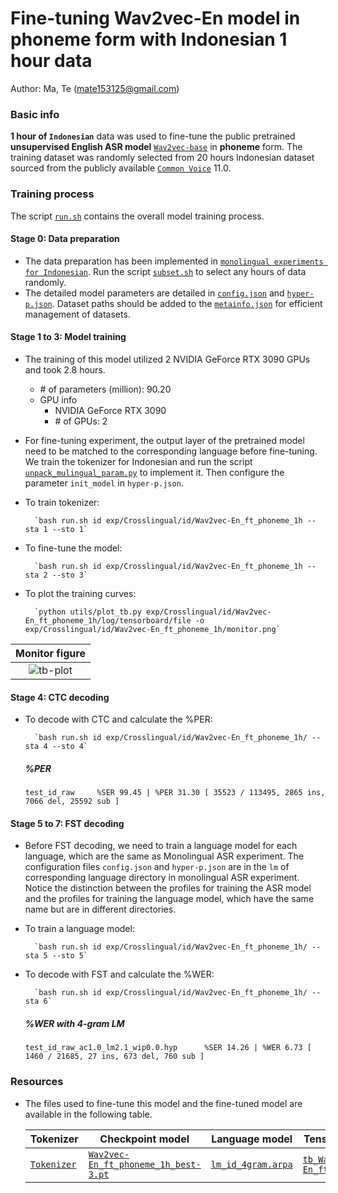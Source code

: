 # Fine-tuning Wav2vec-En model in phoneme form with Indonesian 1 hour data
Author: Ma, Te (mate153125@gmail.com)
### Basic info

__1 hour of `Indonesian`__ data was used to fine-tune the public pretrained __unsupervised English ASR model__ [`Wav2vec-base`](https://huggingface.co/facebook/wav2vec2-base/tree/main) in __phoneme__ form. The training dataset was randomly selected from 20 hours Indonesian dataset sourced from the publicly available [`Common Voice`](https://commonvoice.mozilla.org/) 11.0. 


### Training process

The script [`run.sh`](../../../run.sh) contains the overall model training process.

#### Stage 0: Data preparation
* The data preparation has been implemented in [`monolingual experiments for Indonesian`](../../../Monolingual/id/Mono._phoneme_20h/readme.md). Run the script [`subset.sh`](../../../../local/tools/subset.sh) to select any hours of data randomly.
* The detailed model parameters are detailed in [`config.json`](config.json) and [`hyper-p.json`](hyper-p.json). Dataset paths should be added to the [`metainfo.json`](../../../data/metainfo.json) for efficient management of datasets.

#### Stage 1 to 3: Model training
* The training of this model utilized 2 NVIDIA GeForce RTX 3090 GPUs and took 2.8 hours. 
  * \# of parameters (million): 90.20
  * GPU info
      * NVIDIA GeForce RTX 3090
      * \# of GPUs: 2

* For fine-tuning experiment, the output layer of the pretrained model need to be matched to the corresponding language before fine-tuning. We train the tokenizer for Indonesian and run the script [`unpack_mulingual_param.py`](../../../../local/tools/unpack_mulingual_param.py) to implement it. Then configure the parameter `init_model` in `hyper-p.json`.

* To train tokenizer:

        `bash run.sh id exp/Crosslingual/id/Wav2vec-En_ft_phoneme_1h --sta 1 --sto 1`
* To fine-tune the model:

        `bash run.sh id exp/Crosslingual/id/Wav2vec-En_ft_phoneme_1h --sta 2 --sto 3`
* To plot the training curves:

        `python utils/plot_tb.py exp/Crosslingual/id/Wav2vec-En_ft_phoneme_1h/log/tensorboard/file -o exp/Crosslingual/id/Wav2vec-En_ft_phoneme_1h/monitor.png`

|     Monitor figure    |
|:-----------------------:|
|![tb-plot](./monitor.png)|

#### Stage 4: CTC decoding
* To decode with CTC and calculate the %PER:

        `bash run.sh id exp/Crosslingual/id/Wav2vec-En_ft_phoneme_1h/ --sta 4 --sto 4`

    ##### %PER
    ```
    test_id_raw     %SER 99.45 | %PER 31.30 [ 35523 / 113495, 2865 ins, 7066 del, 25592 sub ]
    ```

#### Stage 5 to 7: FST decoding
* Before FST decoding, we need to train a language model for each language, which are the same as Monolingual ASR experiment. The configuration files `config.json` and `hyper-p.json` are in the `lm` of corresponding language directory in monolingual ASR experiment. Notice the distinction between the profiles for training the ASR model and the profiles for training the language model, which have the same name but are in different directories.
* To train a language model:

        `bash run.sh id exp/Crosslingual/id/Wav2vec-En_ft_phoneme_1h/ --sta 5 --sto 5`

* To decode with FST and calculate the %WER:

        `bash run.sh id exp/Crosslingual/id/Wav2vec-En_ft_phoneme_1h/ --sta 6`

    ##### %WER with 4-gram LM
    ```
    test_id_raw_ac1.0_lm2.1_wip0.0.hyp      %SER 14.26 | %WER 6.73 [ 1460 / 21685, 27 ins, 673 del, 760 sub ]
    ```

### Resources
* The files used to fine-tune this model and the fine-tuned model are available in the following table.

    | Tokenizer | Checkpoint model | Language model | Tensorboard log |
    | ----------- | ----------- | ----------- | ----------- |
    | [`Tokenizer`](http://cat-ckpt.oss-cn-beijing.aliyuncs.com/cat-multilingual/cv-lang10/dict/id/tokenizer_phn.tknz?OSSAccessKeyId=LTAI5tF9KeigLW4UoLbK9vnJ&Expires=2064643468&Signature=a939RsS7xGpjHuFyO4yU%2FPdrv88%3D) | [`Wav2vec-En_ft_phoneme_1h_best-3.pt`](https://cat-ckpt.oss-cn-beijing.aliyuncs.com/cat-multilingual/cv-lang10/exp/id/Wav2vec-En_ft_phoneme_1h_best-3.pt) | [`lm_id_4gram.arpa`](https://cat-ckpt.oss-cn-beijing.aliyuncs.com/cat-multilingual/cv-lang10/exp/id/lm_id_4gram.arpa) | [`tb_Wav2vec-En_ft_phoneme_1h`](https://cat-ckpt.oss-cn-beijing.aliyuncs.com/cat-multilingual/cv-lang10/exp/id/tb_log_Wav2vec-En_ft_phoneme_1h.tar.gz) |

